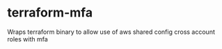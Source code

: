 # terraform-mfa
Wraps terraform binary to allow use of aws shared config cross account roles with mfa
